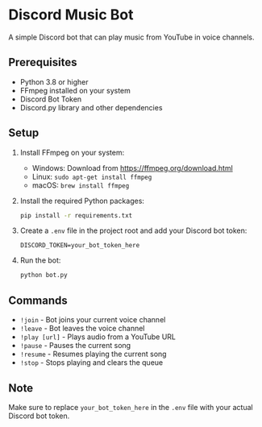 # Discord Music Bot

A simple Discord bot that can play music from YouTube in voice channels.

## Prerequisites

- Python 3.8 or higher
- FFmpeg installed on your system
- Discord Bot Token
- Discord.py library and other dependencies

## Setup

1. Install FFmpeg on your system:
   - Windows: Download from https://ffmpeg.org/download.html
   - Linux: `sudo apt-get install ffmpeg`
   - macOS: `brew install ffmpeg`

2. Install the required Python packages:
   ```bash
   pip install -r requirements.txt
   ```

3. Create a `.env` file in the project root and add your Discord bot token:
   ```
   DISCORD_TOKEN=your_bot_token_here
   ```

4. Run the bot:
   ```bash
   python bot.py
   ```

## Commands

- `!join` - Bot joins your current voice channel
- `!leave` - Bot leaves the voice channel
- `!play [url]` - Plays audio from a YouTube URL
- `!pause` - Pauses the current song
- `!resume` - Resumes playing the current song
- `!stop` - Stops playing and clears the queue

## Note

Make sure to replace `your_bot_token_here` in the `.env` file with your actual Discord bot token. 